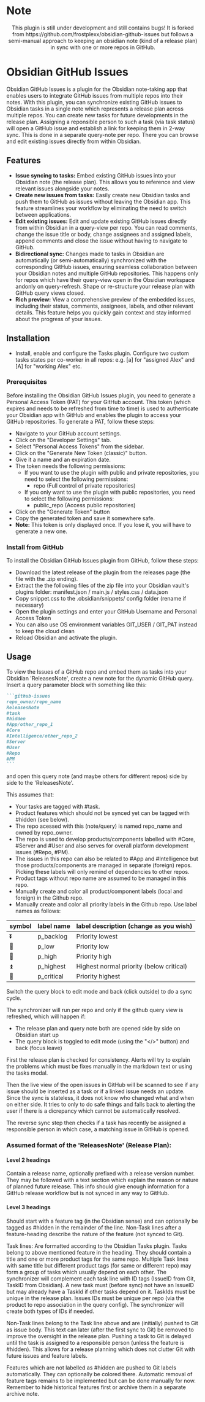 # Note

<p align="center">
This plugin is still under development and still contains bugs! It is forked from https://github.com/frostplexx/obsidian-github-issues but follows a semi-manual approach to keeping an obsidian note (kind of a release plan) in sync with one or more repos in GitHub. 
</p>

# Obsidian GitHub Issues

Obsidian GitHub Issues is a plugin for the Obsidian note-taking app that enables users to integrate GitHub issues from multiple repos into their notes. With this plugin, you can synchronize existing GitHub issues to Obsidian tasks in a single note which represents a release plan across multiple repos. You can create new tasks for future developments in the release plan. Assigning a reponsible person to such a task (via task status) will open a GitHub issue and establish a link for keeping them in 2-way sync. This is done in a separate query-note per repo. There you can browse and edit existing issues directly from within Obsidian.

## Features

-   **Issue syncing to tasks:** Embed existing GitHub issues into your Obsidian note (the release plan). This allows you to reference and view relevant issues alongside your notes.
-   **Create new issues from tasks:** Easily create new Obsidian tasks and push them to GitHub as issues without leaving the Obsidian app. This feature streamlines your workflow by eliminating the need to switch between applications.
-   **Edit existing issues:** Edit and update existing GitHub issues directly from within Obsidian in a query-view per repo. You can read comments, change the issue title or body, change assignees and assigned labels, append comments and close the issue without having to navigate to GitHub.
-   **Bidirectional sync:** Changes made to tasks in Obsidian are automatically (or semi-automatically) synchronized with the corresponding GitHub issues, ensuring seamless collaboration between your Obsidian notes and multiple GitHub repositories. This happens only for repos which have their query-view open in the Obsidian workspace andonly on query-refresh. Shape or re-structure your release plan with GitHub query views closed.
-   **Rich preview:** View a comprehensive preview of the embedded issues, including their status, comments, assignees, labels, and other relevant details. This feature helps you quickly gain context and stay informed about the progress of your issues.

## Installation

-   Install, enable and configure the Tasks plugin. Configure two custom tasks states per co-worker in all repos:
  e.g.   [a] for "assigned Alex"  and [A] for "working Alex"  etc. 

### Prerequisites

Before installing the Obsidian GitHub Issues plugin, you need to generate a Personal Access Token (PAT) for your GitHub account. This token (which expires and needs to be refreshed from time to time) is used to authenticate your Obsidian app with GitHub and enables the plugin to access your GitHub repositories. To generate a PAT, follow these steps:

-   Navigate to your GitHub account settings.
-   Click on the "Developer Settings" tab.
-   Select "Personal Access Tokens" from the sidebar.
-   Click on the "Generate New Token (classic)" button.
-   Give it a name and an expiration date.
-   The token needs the following permissions:
    -   If you want to use the plugin with public and private repositories, you need to select the following permissions:
        -   repo (Full control of private repositories)
    -   If you only want to use the plugin with public repositories, you need to select the following permissions:
        -   public_repo (Access public repositories)
-   Click on the "Generate Token" button
-   Copy the generated token and save it somewhere safe.
-   **Note:** This token is only displayed once. If you lose it, you will have to generate a new one.

### Install from GitHub

To install the Obsidian GitHub Issues plugin from GitHub, follow these steps:

-   Download the latest release of the plugin from the releases page (the file with the .zip ending).
-   Extract the the following files of the zip file into your Obsidian vault's plugins folder: 
   manifest.json / main.js / styles.css / data.json
-   Copy snippet.css to the .obsidian/snippets/ config folder (rename if necessary)
-   Open the plugin settings and enter your GitHub Username and Personal Access Token
-   You can also use OS environment variables GIT_USER / GIT_PAT instead to keep the cloud clean
-   Reload Obsidian and activate the plugin.

## Usage

To view the Issues of a GitHub repo and embed them as tasks into your Obsidian 'ReleasesNote', create a new note for the dynamic GitHub query. Insert a query parameter block with something like this:

````markdown
```github-issues
repo_owner/repo_name
ReleasesNote
#task
#hidden
#App/other_repo_1
#Core
#Intelligence/other_repo_2
#Server
#User
#Repo
#PM
```
````

and open this query note (and maybe others for different repos) side by side to the 'ReleasesNote'.

This assumes that:
-   Your tasks are tagged with #task.
-   Product features which should not be synced yet can be tagged with #hidden (see below).
-   The repo acessed with this (note/query) is named repo_name and owned by repo_owner.
-   The repo is used to develop products/components labelled with #Core, #Server and #User and also serves for overall platform development issues (#Repo, #PM).
-   The issues in this repo can also be related to #App and #Intelligence but those products/components are managed in separate (foreign) repos. Picking these labels will only remind of dependencies to other repos.
-   Product tags without repo name are assumed to be managed in this repo.
-   Manually create and color all product/component labels (local and foreign) in the Github repo.
-   Manually create and color all priority labels in the Github repo. Use label names as follows:

| symbol | label name  | label description (change as you wish)    |
| ------ | ----------  | ----------------------------------------- |
| ⏬     | p_backlog  | Priority lowest |
| 🔽     | p_low      | Priority low | 
| 🔼     | p_high     | Priority high |
| ⏫     | p_highest  | Highest normal priority (below critical) |
| 🔺     | p_critical | Priority highest |

Switch the query block to edit mode and back (click outside) to do a sync cycle.

The synchronizer will run per repo and only if the github query view is refreshed, which will happen if:
-   The release plan and query note both are opened side by side on Obsidian start up   
-   The query block is toggled to edit mode (using the "</>" button) and back (focus leave)

First the release plan is checked for consistency. Alerts will try to explain the problems which must be fixes manually in the markdown text or using the tasks modal.

Then the live view of the open issues in GitHub will be scanned to see if any issue should be inserted as a task or if a linked issue needs an update. Since the sync is stateless, it does not know who changed what and when on either side. It tries to only to do safe things and falls back to alerting the user if there is a dicrepancy which cannot be automatically resolved.

The reverse sync step then checks if a task has recently be assigned a responsible person in which case, a matching issue in GitHub is opened.

### Assumed format of the 'ReleasesNote' (Release Plan):

#### Level 2 headings
Contain a release name, optionally prefixed with a release version number.
They may be followed with a text section which explain the reason or nature of planned future release. This info should give enough information for a GitHub release workflow but is not synced in any way to GitHub. 

#### Level 3 headings
Should start with a feature tag (in the Obsidian sense) and can optionally be tagged as #hidden in the remainder of the line.
Non-Task lines after a feature-heading describe the nature of the feature (not synced to Git).

Task lines: Are formatted according to the Obsidian Tasks plugin. Tasks belong to above mentioned feature in the heading. They should contain a title and one or more product tags for the same repo. Multiple Task lines with same title but different product tags (for same or different repo) may form a group of tasks which usually depend on each other. The synchronizer will complement each task line with ID tags (IssueID from Git, TaskID from Obsidian). A new task must (before sync) not have an IssueID but may already have a TaskId if other tasks depend on it. TaskIds must be unique in the release plan. Issues IDs must be unique per repo (via the product to repo association in the query config). The synchronizer will create both types of IDs if needed.

Non-Task lines belong to the Task line above and are (initially) pushed to Git as issue body.
This text can later (after the first sync to Git) be removed to improve the oversight in the release plan.
Pushing a task to Git is delayed until the task is assigned to a responsible person (unless the feature is #hidden). This allows for a release planning which does not clutter Git with future issues and feature labels.

Features which are not labelled as #hidden are pushed to Git labels automatically. They can optionally be colored there. Automatic removal of feature tags remains to be implemented but can be done manually for now. Remember to hide historical features first or archive them in a separate archive note. 







